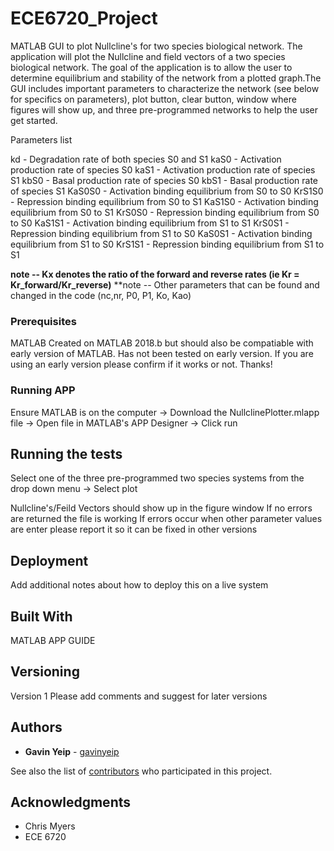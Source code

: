 # ECE6720_Project
MATLAB GUI to plot Nullcline's for two species biological network. The application will plot the Nullcline and field vectors of 
a two species biological network. The goal of the application is to allow the user to determine equilibrium and stability of 
the network from a plotted graph.The GUI includes important parameters to characterize the network (see below for specifics 
on parameters), plot button, clear button, window where figures will show up, and three pre-programmed networks to 
help the user get started.

Parameters list

kd - Degradation rate of both species S0 and S1 
kaS0 - Activation production rate of species S0
kaS1 - Activation production rate of species S1
kbS0 - Basal production rate of species S0
kbS1 - Basal production rate of species S1
KaS0S0 - Activation binding equilibrium from S0 to S0
KrS1S0 - Repression binding equilibrium from S0 to S1
KaS1S0 - Activation binding equilibrium from S0 to S1
KrS0S0 - Repression binding equilibrium from S0 to S0 
KaS1S1 - Activation binding equilibrium from S1 to S1
KrS0S1 - Repression binding equilibrium from S1 to S0
KaS0S1 - Activation binding equilibrium from S1 to S0
KrS1S1 - Repression binding equilibrium from S1 to S1

**note -- Kx denotes the ratio of the forward and reverse rates (ie Kr = Kr_forward/Kr_reverse)**
**note -- Other parameters that can be found and changed in the code (nc,nr, P0, P1, Ko, Kao)


### Prerequisites

MATLAB
Created on MATLAB 2018.b but should also be compatiable with early version of MATLAB. Has not been tested on early version. 
If you are using an early version please confirm if it works or not. Thanks!

### Running APP

Ensure MATLAB is on the computer -> Download the NullclinePlotter.mlapp file -> Open file in MATLAB's APP Designer 
-> Click run

## Running the tests

Select one of the three pre-programmed two species systems from the drop down menu -> Select plot

Nullcline's/Feild Vectors should show up in the figure window
If no errors are returned the file is working
If errors occur when other parameter values are enter please report it so it can be fixed in other versions

## Deployment

Add additional notes about how to deploy this on a live system

## Built With

MATLAB APP GUIDE 

## Versioning

Version 1
Please add comments and suggest for later versions

## Authors

* **Gavin Yeip** - [gavinyeip](https://github.com/gavinyeip)

See also the list of [contributors](https://github.com/gavinyeip/ECE6720_Project/contributors) who participated in this project.


## Acknowledgments

* Chris Myers
* ECE 6720

